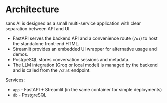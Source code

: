 # Architecture

sans AI is designed as a small multi-service application with clear separation between API and UI.

- FastAPI serves the backend API and a convenience route (`/ui`) to host the standalone front-end HTML.
- Streamlit provides an embedded UI wrapper for alternative usage and demos.
- PostgreSQL stores conversation sessions and metadata.
- The LLM integration (Groq or local model) is managed by the backend and is called from the `/chat` endpoint.

Services:

- `app` - FastAPI + Streamlit (in the same container for simple deployments)
- `db` - PostgreSQL

